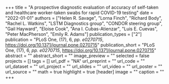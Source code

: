 +++
title = "A prospective diagnostic evaluation of accuracy of self-taken and healthcare worker-taken swabs for rapid COVID-19 testing"
date = "2022-01-01"
authors = ["Helen R. Savage", "Lorna Finch", "Richard Body", "Rachel L. Watkins", "LSTM Diagnostics group", "CONDOR steering group", "Gail Hayward", "Eloise Cook", "Ana I. Cubas-Atienzar", "Luis E. Cuevas", "Peter MacPherson", "Emily R. Adams"]
publication_types = ["2"]
publication = "PLoS One, (17), 6, _pp. e0270715_, https://doi.org/10.1371/journal.pone.0270715"
publication_short = "PLoS One, (17), 6, _pp. e0270715_, https://doi.org/10.1371/journal.pone.0270715"
abstract = ""
abstract_short = ""
image_preview = ""
selected = false
projects = []
tags = []
url_pdf = "NA"
url_preprint = ""
url_code = ""
url_dataset = ""
url_project = ""
url_slides = ""
url_video = ""
url_poster = ""
url_source = ""
math = true
highlight = true
[header]
image = ""
caption = ""
+++
